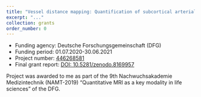 ```yaml
---
title: "Vessel distance mapping: Quantification of subcortical arterial and venous vascular patterns to study their interdependency"
excerpt: "..."
collection: grants
order_number: 0
---
```


* Funding agency: Deutsche Forschungsgemeinschaft (DFG)
* Funding period: 01.07.2020-30.06.2021
* Project number: <a href="https://gepris.dfg.de/gepris/projekt/446268581?language=en" target="_blank"> 446268581 </a>
* Final grant report: [DOI: 10.5281/zenodo.8169957](https://doi.org/10.5281/zenodo.8169957)

Project was awarded to me as part of the 9th Nachwuchsakademie Medizintechnik (NAMT-2019) “Quantitative MRI as a key modality in life sciences” of the DFG.